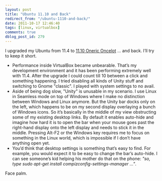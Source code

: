 ```yaml
---
layout: post
title: "Ubuntu 11.10 and Back"
redirect_from: "/ubuntu-1110-and-back/"
date: 2011-10-17 12:46:40
tags: [linux, virtualbox]
comments: true
dblog_post_id: 279
---
```

I upgraded my Ubuntu from 11.4 to [11.10 Oneric Oncelot](https://releases.ubuntu.com/oneiric/) ... and back. I’ll try to keep it short.

- Performance inside VirtualBox became unbearable. That’s my development environment and it has been performing extremely well with 11.4. After the upgrade I could count till 10 between a click and something happening. I tried disabling all kinds of Unity stuff and switching to Gnome "classic". I played with system settings to no avail.
- Aside of being dog slow, "Unity" is unusable in my scenario. I use Linux in Seamless mode on top of Windows where I make no distinction between Windows and Linux anymore. But the Unity bar docks only on the left, which happens to be on my second display overlaying a bunch of Windows icons. So it’s basically in the middle of my view obstructing some of my existing desktop links. By default it enables auto-hide and imagine how hard it is to open the bar when your mouse goes past the right-hand display onto the left display and needs to stick it in the middle. Pressing Alt-F2 or the Windows key requires me to focus on something in the Linux world, which is impossible if I don’t have anything open yet.
- You’d think that desktop settings is something that’s easy to find. For example, you would expect it to be easy to change the bar’s auto-hide. I can see someone’s kid helping his mother do that on the phone: _"so, type sudo apt-get install compizconfig-settings-manager ..."_.

Face palm.
